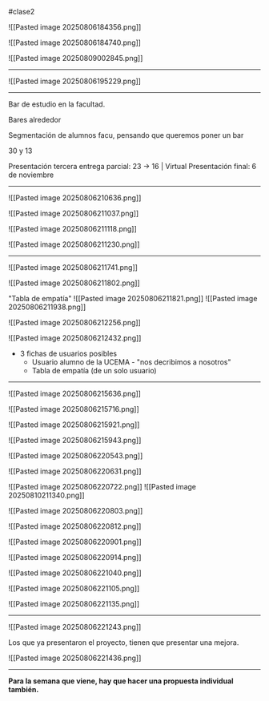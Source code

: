 #clase2

![[Pasted image 20250806184356.png]]


![[Pasted image 20250806184740.png]]

![[Pasted image 20250809002845.png]]

---

![[Pasted image 20250806195229.png]]

---


Bar de estudio en la facultad.

Bares alrededor


Segmentación de alumnos facu, pensando que queremos poner un bar


30 y 13


Presentación tercera entrega parcial: 23 -> 16 | Virtual
Presentación final: 6 de noviembre


---


![[Pasted image 20250806210636.png]]

![[Pasted image 20250806211037.png]]

![[Pasted image 20250806211118.png]]

![[Pasted image 20250806211230.png]]

---
![[Pasted image 20250806211741.png]]

![[Pasted image 20250806211802.png]]

"Tabla de empatía"
![[Pasted image 20250806211821.png]]
![[Pasted image 20250806211938.png]]

![[Pasted image 20250806212256.png]]

![[Pasted image 20250806212432.png]]






- 3 fichas de usuarios posibles
	- Usuario alumno de la UCEMA - "nos decribimos a nosotros"
	- Tabla de empatía (de un solo usuario)

---

![[Pasted image 20250806215636.png]]

![[Pasted image 20250806215716.png]]

![[Pasted image 20250806215921.png]]

![[Pasted image 20250806215943.png]]

![[Pasted image 20250806220543.png]]

![[Pasted image 20250806220631.png]]

![[Pasted image 20250806220722.png]]
![[Pasted image 20250810211340.png]]


![[Pasted image 20250806220803.png]]

![[Pasted image 20250806220812.png]]

![[Pasted image 20250806220901.png]]

![[Pasted image 20250806220914.png]]

![[Pasted image 20250806221040.png]]

![[Pasted image 20250806221105.png]]

![[Pasted image 20250806221135.png]]

---

![[Pasted image 20250806221243.png]]

Los que ya presentaron el proyecto, tienen que presentar una mejora.

![[Pasted image 20250806221436.png]]

---

**Para la semana que viene, hay que hacer una propuesta individual también.**